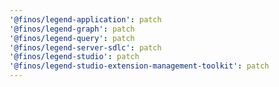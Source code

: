 ```yaml
---
'@finos/legend-application': patch
'@finos/legend-graph': patch
'@finos/legend-query': patch
'@finos/legend-server-sdlc': patch
'@finos/legend-studio': patch
'@finos/legend-studio-extension-management-toolkit': patch
---
```

